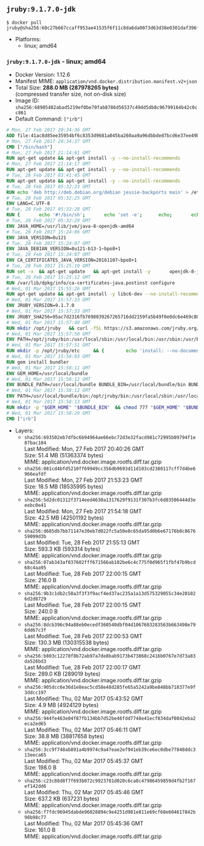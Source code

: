 ## `jruby:9.1.7.0-jdk`

```console
$ docker pull jruby@sha256:60c27b667ccaff953ae41535f6f11c8da6da0073d63d38e0301daf396f781aa6
```

-	Platforms:
	-	linux; amd64

### `jruby:9.1.7.0-jdk` - linux; amd64

-	Docker Version: 1.12.6
-	Manifest MIME: `application/vnd.docker.distribution.manifest.v2+json`
-	Total Size: **288.0 MB (287978265 bytes)**  
	(compressed transfer size, not on-disk size)
-	Image ID: `sha256:68905482abad5219ef0be70fab8786d56537c49dd5db8c96799164b42c0cc861`
-	Default Command: `["irb"]`

```dockerfile
# Mon, 27 Feb 2017 20:34:36 GMT
ADD file:41ac8d85ee35954bf6c8353d9681a045ba260aa9a96dbbded7bcd6e37ee49bea in / 
# Mon, 27 Feb 2017 20:34:37 GMT
CMD ["/bin/bash"]
# Mon, 27 Feb 2017 21:14:01 GMT
RUN apt-get update && apt-get install -y --no-install-recommends 		ca-certificates 		curl 		wget 	&& rm -rf /var/lib/apt/lists/*
# Mon, 27 Feb 2017 21:14:17 GMT
RUN apt-get update && apt-get install -y --no-install-recommends 		bzr 		git 		mercurial 		openssh-client 		subversion 				procps 	&& rm -rf /var/lib/apt/lists/*
# Tue, 28 Feb 2017 03:41:45 GMT
RUN apt-get update && apt-get install -y --no-install-recommends 		bzip2 		unzip 		xz-utils 	&& rm -rf /var/lib/apt/lists/*
# Tue, 28 Feb 2017 05:32:23 GMT
RUN echo 'deb http://deb.debian.org/debian jessie-backports main' > /etc/apt/sources.list.d/jessie-backports.list
# Tue, 28 Feb 2017 05:32:25 GMT
ENV LANG=C.UTF-8
# Tue, 28 Feb 2017 05:32:28 GMT
RUN { 		echo '#!/bin/sh'; 		echo 'set -e'; 		echo; 		echo 'dirname "$(dirname "$(readlink -f "$(which javac || which java)")")"'; 	} > /usr/local/bin/docker-java-home 	&& chmod +x /usr/local/bin/docker-java-home
# Tue, 28 Feb 2017 05:32:29 GMT
ENV JAVA_HOME=/usr/lib/jvm/java-8-openjdk-amd64
# Tue, 28 Feb 2017 15:24:06 GMT
ENV JAVA_VERSION=8u121
# Tue, 28 Feb 2017 15:24:07 GMT
ENV JAVA_DEBIAN_VERSION=8u121-b13-1~bpo8+1
# Tue, 28 Feb 2017 15:24:07 GMT
ENV CA_CERTIFICATES_JAVA_VERSION=20161107~bpo8+1
# Tue, 28 Feb 2017 15:25:10 GMT
RUN set -x 	&& apt-get update 	&& apt-get install -y 		openjdk-8-jdk="$JAVA_DEBIAN_VERSION" 		ca-certificates-java="$CA_CERTIFICATES_JAVA_VERSION" 	&& rm -rf /var/lib/apt/lists/* 	&& [ "$JAVA_HOME" = "$(docker-java-home)" ]
# Tue, 28 Feb 2017 15:25:12 GMT
RUN /var/lib/dpkg/info/ca-certificates-java.postinst configure
# Wed, 01 Mar 2017 15:55:26 GMT
RUN apt-get update && apt-get install -y libc6-dev --no-install-recommends && rm -rf /var/lib/apt/lists/*
# Wed, 01 Mar 2017 15:57:33 GMT
ENV JRUBY_VERSION=9.1.7.0
# Wed, 01 Mar 2017 15:57:33 GMT
ENV JRUBY_SHA256=95ac7d2316fb7698039267265716dd2159fa5b49f0e0dc6e469c80ad59072926
# Wed, 01 Mar 2017 15:57:40 GMT
RUN mkdir /opt/jruby   && curl -fSL https://s3.amazonaws.com/jruby.org/downloads/${JRUBY_VERSION}/jruby-bin-${JRUBY_VERSION}.tar.gz -o /tmp/jruby.tar.gz   && echo "$JRUBY_SHA256 /tmp/jruby.tar.gz" | sha256sum -c -   && tar -zx --strip-components=1 -f /tmp/jruby.tar.gz -C /opt/jruby   && rm /tmp/jruby.tar.gz   && update-alternatives --install /usr/local/bin/ruby ruby /opt/jruby/bin/jruby 1
# Wed, 01 Mar 2017 15:57:50 GMT
ENV PATH=/opt/jruby/bin:/usr/local/sbin:/usr/local/bin:/usr/sbin:/usr/bin:/sbin:/bin
# Wed, 01 Mar 2017 15:57:51 GMT
RUN mkdir -p /opt/jruby/etc 	&& { 		echo 'install: --no-document'; 		echo 'update: --no-document'; 	} >> /opt/jruby/etc/gemrc
# Wed, 01 Mar 2017 15:58:03 GMT
RUN gem install bundler
# Wed, 01 Mar 2017 15:58:11 GMT
ENV GEM_HOME=/usr/local/bundle
# Wed, 01 Mar 2017 15:58:12 GMT
ENV BUNDLE_PATH=/usr/local/bundle BUNDLE_BIN=/usr/local/bundle/bin BUNDLE_SILENCE_ROOT_WARNING=1 BUNDLE_APP_CONFIG=/usr/local/bundle
# Wed, 01 Mar 2017 15:58:12 GMT
ENV PATH=/usr/local/bundle/bin:/opt/jruby/bin:/usr/local/sbin:/usr/local/bin:/usr/sbin:/usr/bin:/sbin:/bin
# Wed, 01 Mar 2017 15:58:13 GMT
RUN mkdir -p "$GEM_HOME" "$BUNDLE_BIN" 	&& chmod 777 "$GEM_HOME" "$BUNDLE_BIN"
# Wed, 01 Mar 2017 15:58:29 GMT
CMD ["irb"]
```

-	Layers:
	-	`sha256:693502eb7dfbc6b94964ae66ebc72d3e32facd981c72995b09794f1e87bac184`  
		Last Modified: Mon, 27 Feb 2017 20:40:26 GMT  
		Size: 51.4 MB (51363374 bytes)  
		MIME: application/vnd.docker.image.rootfs.diff.tar.gzip
	-	`sha256:081cd4bfd5210ff69949cc356db9693d11d103cd2380117cff7d4be6966eafdf`  
		Last Modified: Mon, 27 Feb 2017 21:53:23 GMT  
		Size: 18.5 MB (18535995 bytes)  
		MIME: application/vnd.docker.image.rootfs.diff.tar.gzip
	-	`sha256:5d2dc01312f3714eed4630a1317629f9131f307b3fc6d83506444d3eeebc0e41`  
		Last Modified: Mon, 27 Feb 2017 21:54:18 GMT  
		Size: 42.5 MB (42501192 bytes)  
		MIME: application/vnd.docker.image.rootfs.diff.tar.gzip
	-	`sha256:d685db7bb71147e30eb7d022fc5a50e8c65da95d0b6e67176b0c867659099d3b`  
		Last Modified: Tue, 28 Feb 2017 21:55:13 GMT  
		Size: 593.3 KB (593314 bytes)  
		MIME: application/vnd.docker.image.rootfs.diff.tar.gzip
	-	`sha256:07ab343af037602fff671566ab102be6c4c775f0d965f1fbf47b9bcd68c4aa95`  
		Last Modified: Tue, 28 Feb 2017 22:00:15 GMT  
		Size: 216.0 B  
		MIME: application/vnd.docker.image.rootfs.diff.tar.gzip
	-	`sha256:9b3c1db2c50a3f3f3f9acf4ed37ac235a1a13d575329055c34e201026d2d8729`  
		Last Modified: Tue, 28 Feb 2017 22:00:15 GMT  
		Size: 240.0 B  
		MIME: application/vnd.docker.image.rootfs.diff.tar.gzip
	-	`sha256:8dcb396c94a88eb0ecedf360540dbf04d1067683283563b663498e796dd67c3f`  
		Last Modified: Tue, 28 Feb 2017 22:00:53 GMT  
		Size: 130.3 MB (130315538 bytes)  
		MIME: application/vnd.docker.image.rootfs.diff.tar.gzip
	-	`sha256:b803c12278f8b72ab97a7de8bab9173b473868c2416b0767e7d73a83da526bd3`  
		Last Modified: Tue, 28 Feb 2017 22:00:17 GMT  
		Size: 289.0 KB (289019 bytes)  
		MIME: application/vnd.docker.image.rootfs.diff.tar.gzip
	-	`sha256:905dcc6e36d1e8eac5cd58e48d285fe65a5242a9be848bb718377e9f3ddcc197`  
		Last Modified: Thu, 02 Mar 2017 05:43:52 GMT  
		Size: 4.9 MB (4924129 bytes)  
		MIME: application/vnd.docker.image.rootfs.diff.tar.gzip
	-	`sha256:944fe463e04f87fb134bb7d52be46fdd7748e41ecf834daf0842eba2eca2ed65`  
		Last Modified: Thu, 02 Mar 2017 05:46:11 GMT  
		Size: 38.8 MB (38817658 bytes)  
		MIME: application/vnd.docker.image.rootfs.diff.tar.gzip
	-	`sha256:3cc9f748ab891a4b9974c9a47eae2ef941eb39ce6ec0dbe77848ddc313eeca65`  
		Last Modified: Thu, 02 Mar 2017 05:45:37 GMT  
		Size: 198.0 B  
		MIME: application/vnd.docker.image.rootfs.diff.tar.gzip
	-	`sha256:c23c88d8f7f693b072c9923781d020c6ca8c47986459859d4fb2f167ef142dd6`  
		Last Modified: Thu, 02 Mar 2017 05:45:46 GMT  
		Size: 637.2 KB (637231 bytes)  
		MIME: application/vnd.docker.image.rootfs.diff.tar.gzip
	-	`sha256:f7fdc96945dabde96028894c9e4251d981e811e69cf68e604617842b98b98c77`  
		Last Modified: Thu, 02 Mar 2017 05:45:36 GMT  
		Size: 161.0 B  
		MIME: application/vnd.docker.image.rootfs.diff.tar.gzip
